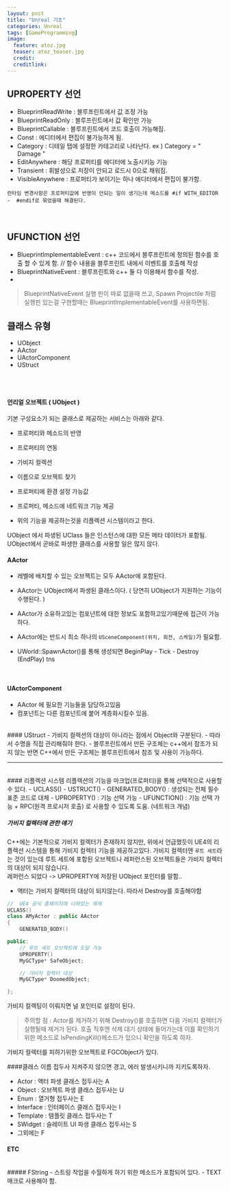 ```yaml
---
layout: post
title: "Unreal 기초"
categories: Unreal
tags: [GameProgramming]
image:
  feature: atoz.jpg
  teaser: atoz_teaser.jpg
  credit:
  creditlink:
---
```


## UPROPERTY 선언

- BlueprintReadWrite  : 블루프린트에서 값 조정 가능
- BlueprintReadOnly : 블루프린트에서 값 확인만 가능
- BlueprintCallable : 블루프린트에서 코드 호출이 가능해짐.
- Const : 에디터에서 편집이 불가능하게 됨.
- Category  : 디테일 탭에 설정한 카테고리로 나타난다. ex ) Category = " Damage "
- EditAnywhere  : 해당 프로퍼티를 에디터에 노출시키능 기능
- Transient : 휘발성으로 저장이 안되고 로드시 0으로 채워짐.
- VisibleAnywhere : 프로퍼티가 보이기는 하나 에디터에서 편집이 불가함.

`런타임 변경사항은 프로퍼티값에 반영이 안되는 일이 생기는데 메소드를 #if WITH_EDITOR   -  #endif로 묶었을때 해결된다.`

<br>


## UFUNCTION 선언

- BlueprintImplementableEvent : c++ 코드에서 블루프린트에 정의된 함수를 호출 할 수 있게 함.  // 함수 내용을 블루프린트 내에서 이벤트를 호출해 작성
- BlueprintNativeEvent  : 블루프린트와  c++ 둘 다 이용해서 함수를 작성.
-

> BlueprintNativeEvent 실행 핀이 따로 없을때 쓰고, Spawn Projectile 처럼 실행핀 있는걸 구현할때는
BlueprintImplementableEvent를 사용하면됨.


## 클래스 유형
- UObject
- AActor
- UActorComponent
- UStruct

<br><br>

#### 언리얼 오브젝트 ( UObject )
기본 구성요소가 되는 클래스로 제공하는 서비스는 아래와 같다.
- 프로퍼티와 메소드의 반영
- 프로퍼티의 연동
- 가비지 컬렉션
- 이름으로 오브젝트 찾기
- 프로퍼티에 환경 설정 가능값
- 프로퍼티, 메소드에 네트워크 기능 제공

- 위의 기능을 제공하는것을 리플렉션 시스템이라고 한다.

UObject 에서 파생된 UClass 들은 인스턴스에 대한 모든 메타 데이터가 포함됨.
UObject에서 곧바로 파생한 클래스를 사용할 일은 많지 않다.

#### AActor
- 레벨에 배치할 수 있는 오브젝트는 모두 AActor에 포함된다.
- AActor는 UObject에서 파생된 클래스이다. ( 당연히 UObject가 지원하는 기능이 수행된다. )
- AActor가 소유하고있는 컴포넌트에 대한 정보도 포함하고있기때문에 접근이 가능하다.
- AActor에는 반드시 최소 하나의 `USceneComponent(위치, 회전, 스케일)`가 필요함.

- UWorld::SpawnActor()를 통해 생성되면 BeginPlay  - Tick - Destroy (EndPlay) tns
<br>

#### UActorComponent
- AActor 에 필요한 기능들을 담당하고있음
- 컴포넌트는 다른 컴포넌트에 붙어 계층화시킬수 있음.

<br>
#### UStruct
- 가비지 컬렉션의 대상이 아니라는 점에서 Object와 구분된다.
- 따라서 수명을 직접 관리해줘야 한다.
- 블루프린트에서 만든 구조체는 c++에서 참조가 되지 않는 반면 C++에서 만든 구조체는 블루프린트에서
참조 및 사용이 가능하다.

<hr>
<br>
#### 리플렉션 시스템
리플렉션의 기능을 마크업(프로퍼티)을 통해 선택적으로 사용할 수 있다.
- UCLASS()
- USTRUCT()
- GENERATED_BODY() : 생성되는 전체 필수 표준 코드로 대체
- UPROPERTY() : 기능 선택 가능
- UFUNCTION() : 기능 선택 가능 + RPC(원격 프로시저 호출) 로 사용할 수 있도록 도움. (네트워크 개념)


##### 가비지 컬렉터에 관한 얘기
C++에는 기본적으로 가비지 컬렉터가 존재하지 않지만, 위에서 언급했듯이 UE4의 리플렉션 시스템을
통해 가비지 컬렉터 기능을 제공하고있다. 가비지 컬렉터엔 `루트 세트`라는 것이 있는데 루트 세트에 포함된 오브젝트나 레퍼런스된 오브젝트들은 가비지 컬렉터의 대상이 되지 않습니다. <br>
레퍼런스 되었다 -> UPROPERTY에 저장된 UObject 포인터를 말함.. <br>
- 액터는 가비지 컬렉터의 대상이 되지않는다. 따라서 Destroy를 호출해야함


```c++
//  UE4 공식 홈페이지에 나와있는 예제
UCLASS()
class AMyActor : public AActor
{
    GENERATED_BODY()

public:
    // 루트 세트 오브젝트에 도달 가능
    UPROPERTY()
    MyGCType* SafeObject;

    // 가비지 컬렉터 대상
    MyGCType* DoomedObject;

};
```
가비지 컬렉팅이 이뤄지면 널 포인터로 설정이 된다.<br>
> 주의할 점  : Actor를 제거하기 위해 Destroy()를 호출하면
다음 가비지 컬렉터가 실행될때 제거가 된다. 호출 직후엔 삭제 대기 상태에 들어가는데 이를 확인하기 위한 메소드로 IsPendingKill()메소드가 있으니 확인을 하도록 하자.

가비지 컬렉터를 피하기위한 오브젝트로 FGCObject가 있다.
<br>


####클래스 이름 접두사
지켜주지 않으면 경고, 에러 발생시키니까 지키도록하자.
- Actor : 액터 파생 클래스 접두사는 A
- Object : 오브젝트 파생 클래스 접두사는 U
- Enum : 열거형 접두사는 E
- Interface : 인터페이스 클래스 접두사는 I
- Template : 템플릿 클래스 접두사는 T
- SWidget : 슬레이트 UI 파생 클래스 접두사는 S
- 그외에는 F

#### ETC

<br>
##### FString
- 스트링 작업을 수월하게 하기 위한 메소드가 포함되어 있다.
- TEXT 매크로 사용해야 함.
